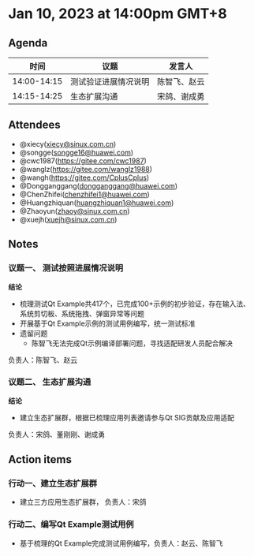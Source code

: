 # Jan 10, 2023 at 14:00pm GMT+8

## Agenda
| 时间        | 议题                        | 发言人 |
| ----------- | --------------------------- | ------ |
| 14:00-14:15 | 测试验证进展情况说明 | 陈智飞、赵云 |
| 14:15-14:25 | 生态扩展沟通 | 宋鸽、谢成勇 |

## Attendees
- @xiecy(xiecy@sinux.com.cn)
- @songge(songge16@huawei.com)
- @cwc1987(https://gitee.com/cwc1987)
- @wanglz(https://gitee.com/wanglz1988)
- @wangh(https://gitee.com/CplusCplus)
- @Dongganggang(dongganggang@huawei.com)
- @ChenZhifei(chenzhifei1@huawei.com)
- @Huangzhiquan(huangzhiquan1@huawei.com)
- @Zhaoyun(zhaoy@sinux.com.cn)
- @xuejh(xuejh@sinux.com.cn)

## Notes

### 议题一、 测试按照进展情况说明

**结论**
- 梳理测试Qt Example共417个，已完成100+示例的初步验证，存在输入法、系统剪切板、系统拖拽、弹窗异常等问题
- 开展基于Qt Example示例的测试用例编写，统一测试标准
- 遗留问题
  - 陈智飞无法完成Qt示例编译部署问题，寻找适配研发人员配合解决

负责人：陈智飞、赵云

### 议题二、 生态扩展沟通

**结论**

- 建立生态扩展群，根据已梳理应用列表邀请参与Qt SIG贡献及应用适配

负责人：宋鸽、董刚刚、谢成勇

## Action items

### 行动一、建立生态扩展群

- 建立三方应用生态扩展群， 负责人：宋鸽

### 行动二、编写Qt Example测试用例

- 基于梳理的Qt Example完成测试用例编写，负责人：赵云、陈智飞
